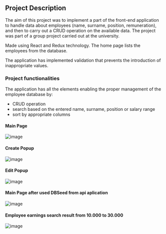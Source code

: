 ## Project Description

The aim of this project was to implement a part of the front-end application to handle data about employees (name, surname, position, remuneration), and then to carry out a CRUD operation on the available data. The project was part of a group project carried out at the university.

Made using React and Redux technology. The home page lists the employees from the database.

The application has implemented validation that prevents the introduction of inappropriate values.

### Project functionalities

The application has all the elements enabling the proper management of the employee database by:
* CRUD operation
* search based on the entered name, surname, position or salary range
* sort by appropriate columns

#### Main Page

![image](https://user-images.githubusercontent.com/58811103/162950946-199bba6b-644b-4a3d-8704-8b5d549968f6.png)

#### Create Popup

![image](https://user-images.githubusercontent.com/58811103/162950986-8d6a422d-ccae-4e60-9e4b-1cd19a90be81.png)

#### Edit Popup

![image](https://user-images.githubusercontent.com/58811103/162950997-8e4fd613-50d2-4b0d-b64f-c346e11c06a1.png)

#### Main Page after used DBSeed from api aplication

![image](https://user-images.githubusercontent.com/58811103/162951016-08538ee6-5e05-4fbd-8c83-e41e503b5635.png)

#### Employee earnings search result from 10.000 to 30.000

![image](https://user-images.githubusercontent.com/58811103/162951097-71aff53d-687a-45b7-ad32-ae6a4166d78c.png)
